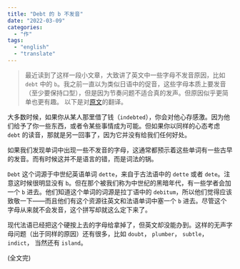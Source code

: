 ```yaml
---
title: "Debt 的 b 不发音"
date: "2022-03-09"
categories: 
  - "作"
tags: 
  - "english"
  - "translate"
---
```


> 最近读到了这样一段小文章，大致讲了英文中一些字母不发音原因，比如 `debt` 中的 `b`。我之前一直以为类似日语中的促音，这些字母本质上要发音（至少要保持口型），但是因为节奏问题不适合真的发声。但原因似乎更简单也更有趣。 以下是对[原文](https://www.merriam-webster.com/words-at-play/why-is-debt-spelled-like-that)的翻译。

大多数时候，如果你从某人那里借了钱（`indebted`），你会对他心存感激。因为他们给予了你一些东西，或者令某些事情成为可能。但如果你以同样的心态考虑 `debt` 的读音，那就是另一回事了，因为它并没有给我们任何好处。

如果我们发现单词中出现一些不发音的字母，这通常都预示着这些单词有一些古早的发音。而有时候这并不是语言的错，而是词法的锅。

`Debt` 这个词源于中世纪英语单词 `dette`，来自于古法语中的 `dette` 或者 `dete`。注意这时候很明显没有 `b`。但在那个被我们称为中世纪的黑暗年代，有一些学者会加一个 `b` 进去。他们知道这个单词的词源是拉丁语中的 `debitum`，所以他们觉得应该致敬一下——而且他们有这个资源往英文和法语单词中塞一个 `b` 进去。尽管这个字母从来就不会发音，这个拼写却就这么定下来了。

现代法语已经把这个硬按上去的字母给拿掉了，但英文却没能办到。这样的无声字母问题（出于同样的原因）还有很多，比如 `doubt`， `plumber`， `subtle`， `indict`， 当然还有 `island`。

(全文完)
